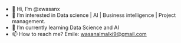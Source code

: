 - 👋 Hi, I’m @xwasanx
- 👀 I’m interested in  Data science | AI | Business intelligence | Project management.
- 🌱 I’m currently learning Data Science and AI
- 📫 How to reach me? Emile: wasanalmalki9@gmail.com
<!---
xwasanx/xwasanx is a ✨ special ✨ repository because its `README.md` (this file) appears on your GitHub profile.
You can click the Preview link to take a look at your changes.
--->
